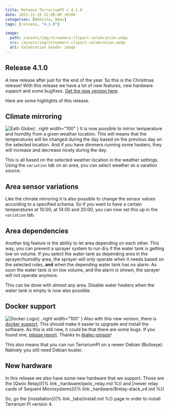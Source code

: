 ```yaml
---
title: Release TerrariumPI v 4.1.0
date: 2021-12-10 22:00:00 +0100
categories: [Website, News]
tags: [release, "4.1.0"]

image:
  path: /assets/img/streamers-clipart-celebration.webp
  src: /assets/img/streamers-clipart-celebration.webp
  alt: Celebration header image
---
```


## Release 4.1.0

A new release after just for the end of the year. So this is the Christmas release! With this release we have a lot of new features, new hardware support and some bugfixes. [Get the new version here](https://github.com/theyosh/TerrariumPI/releases/tag/4.1.0).

Here are some highlights of this release.

## Climate mirroring

![Eath Globe](/assets/img/Globe.webp){: .right width="100" }
It is now possible to mirror temperature and humdity from a given weather location. This will means that the temperatures will be changed during the day based on the previous day on the selected location. And if you have dimmers running some heaters, they will increase and decrease nicely during the day.

This is all based on the selected weather location in the weather settings. Using the `variation` tab on an area, you can select weather as a varation source.

## Area sensor variations

Like the climate mirroring it is also possible to change the sensor values according to a specified schema. So if you want to have a certain temperatures at 10:00, at 14:00 and 20:00, you can now set this up in the `variation` tab.

## Area dependencies

Another big feature is the ability to let area depending on each other. This way, you can prevent a sprayer system to run dry if the water tank is getting low on volume. If you select the water tank as depending area in the sprayer/humidity area, the sprayer will only operate when it needs based on the selected rules, **and** when the depending water tank has no alarm. As soon the water tank is on low volume, and the alarm is shown, the sprayer will not operate anymore.

This can be done with almost any area. Disable water heaters when the water tank is empty is now also possible.

## Docker support

![Docker Logo](/assets/img/DockerLogo.webp){: .right width="100" }
Also with this new version, there is [docker support](https://theyosh.github.io/TerrariumPI/install/#docker). This should make it easier to upgrade and install the software. As this is still new, it could be that there are some bugs. If you found one, [please report](https://github.com/theyosh/TerrariumPI/issues). Thanks to [@alec-pinson](https://github.com/alec-pinson)!

This also means that you can run TerrariumPI on a newer Debian (Bullseye). Natively you still need Debian buster.

## New hardware

In this release we also have some new hardware that we support. Those are the [Qwiic Relay]({% link _hardware/qwiic_relay.md %}) and [newer relay cards of Sequent Microsystems]({% link _hardware/8relay-stack_v4.md %})

So, go the [installation]({% link _tabs/install.md %}) page in order to install Terrarium PI version 4.

